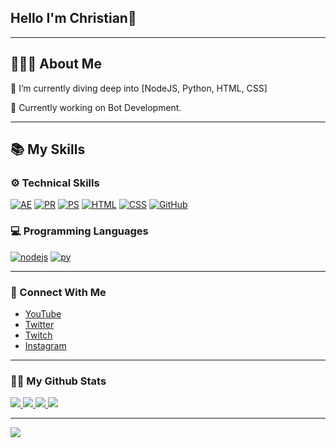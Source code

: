 ## Hello I'm Christian👋

---

## 🙋🏻‍♂️ About Me

🌱 I’m currently diving deep into [NodeJS, Python, HTML, CSS]

💼 Currently working on Bot Development.

---

## 📚 My Skills

### ⚙️ Technical Skills
[![AE](https://skillicons.dev/icons?i=ae)](https://clipzy.org)
[![PR](https://skillicons.dev/icons?i=pr)](https://clipzy.org)
[![PS](https://skillicons.dev/icons?i=ps)](https://clipzy.org)
[![HTML](https://skillicons.dev/icons?i=html)](https://clipzy.org)
[![CSS](https://skillicons.dev/icons?i=css)](https://clipzy.org)
[![GitHub](https://skillicons.dev/icons?i=github)](https://clipzy.org)

### 💻 Programming Languages
[![nodejs](https://skillicons.dev/icons?i=nodejs)](https://clipzy.org)
[![py](https://skillicons.dev/icons?i=python)](https://clipzy.org)

---

### 🤝 Connect With Me

- [YouTube](https://youtube.com/clipzy)
- [Twitter](https://twitter.com/clpzy)
- [Twitch](https://twitch.tv/clipzy)
- [Instagram](https://instagram.com/@clipzys)

---

### 🧑‍💻 My Github Stats

<a href="https://github.com/5hristian">
  <img src="http://github-profile-summary-cards.vercel.app/api/cards/profile-details?username=5hristian&theme=transparent" />
</a>
<a href="https://github.com/5hristian">
  <img src="https://github-readme-streak-stats.herokuapp.com/?user=5hristian&hide_border=true&card_width=338&theme=transparent" />
</a>
<a href="https://github.com/5hristian">
  <img src="http://github-profile-summary-cards.vercel.app/api/cards/stats?username=5hristian&theme=transparent" />
</a>
<a href="https://github.com/5hristian">
  <img src="https://github-readme-stats.vercel.app/api/top-langs/?username=5hristian&hide_border=true&card_width=338&theme=transparent"/>
</a>

---
![](https://komarev.com/ghpvc/?username=5hristian&color=blue)
